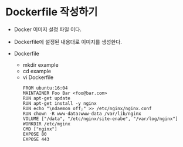 # Dockerfile 작성하기
- Docker 이미지 설정 파일 이다.
- Dockerfile에 설정된 내용대로 이미지를 생성한다.

- Dockerfile
	- mkdir example
	- cd example
	- vi Dockerfile
		```
		FROM ubuntu:16:04
		MAINTAINER Foo Bar <foo@bar.com>
		RUN apt-get update
		RUN apt-get install -y nginx
		RUN echo "\ndaemon off;" >> /etc/nginx/nginx.conf
		RUN chown -R www-data:www-data /var/lib/nginx
		VOLUME ["/data", "/etc/nginx/site-enabe", "/var/log/nginx"]
		WORKDIR /etc/mginx
		CMD ["nginx"]
		EXPOSE 80
		EXPOSE 443
		```
